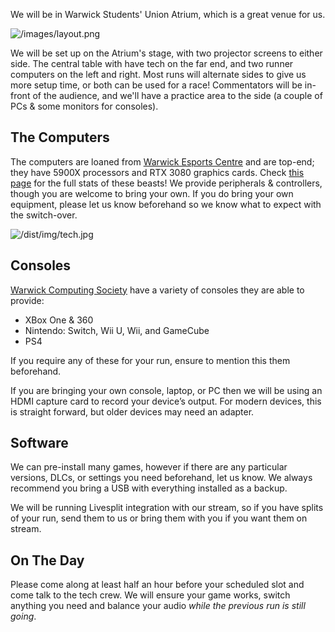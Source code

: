 
<div class="col-lg-6">
<div class="content backing">

We will be in Warwick Students' Union Atrium, which is a great venue for us.

![/images/layout.png](/images/layout.png)

We will be set up on the Atrium's stage, with two projector screens to either side. The central table with have tech on the far end, and two runner computers on the left and right. Most runs will alternate sides to give us more setup time, or both can be used for a race! Commentators will be in-front of the audience, and we'll have a practice area to the side (a couple of PCs & some monitors for consoles).

</div>
</div>

<div class="col-lg-6">
<div class="content backing">

## The Computers

The computers are loaned from [Warwick Esports Centre](https://warwick.ac.uk/esports) and are top-end; they have 5900X processors and RTX 3080 graphics cards. Check [this page](https://warwick.ac.uk/esports/play/) for the full stats of these beasts! We provide peripherals & controllers, though you are welcome to bring your own. If you do bring your own equipment, please let us know beforehand so we know what to expect with the switch-over.

![/dist/img/tech.jpg](/images/tech.jpg)

</div>
</div>

<div class="col-lg-6">
<div class="content backing">

## Consoles

[Warwick Computing Society](https://uwcs.co.uk/) have a variety of consoles they are able to provide:

- XBox One & 360
- Nintendo: Switch, Wii U, Wii, and GameCube
- PS4

If you require any of these for your run, ensure to mention this them beforehand.

If you are bringing your own console, laptop, or PC then we will be using an HDMI capture card to record your device’s output. For modern devices, this is straight forward, but older devices may need an adapter.

</div>
</div>

<div class="col-lg-6">
<div class="content backing">

## Software

We can pre-install many games, however if there are any particular versions, DLCs, or settings you need beforehand, let us know. We always recommend you bring a USB with everything installed as a backup.

We will be running Livesplit integration with our stream, so if you have splits of your run, send them to us or bring them with you if you want them on stream.

## On The Day

Please come along at least half an hour before your scheduled slot and come talk to the tech crew. We will ensure your game works, switch anything you need and balance your audio *while the previous run is still going*. 

</div>
</div>

<!-- <div class="col-lg-6">
<div class="content backing">

## Remote Runs

If the following paragraph is gibberish to you, don’t worry! We will be providing a remote tech guide closer to the event.

We’ll be using our own RTMP server to receive your game stream. Please make sure this is a clean feed, with *only* the game video and audio. We’ll be using [VDO.Ninja](https://vdo.ninja/) to capture your webcam and microphone. We will send you a personal link to both of these to connect to ~15 minutes before your scheduled time. We recommend OBS to capture the game, either from your screen or a capture card from a console, and stream to our RTMP server.

</div>
</div> -->